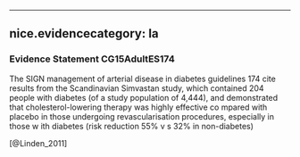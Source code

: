 
---
nice.evidencecategory: Ia
---

### Evidence Statement CG15AdultES174
The SIGN management of arterial disease in diabetes guidelines 174 cite results from the Scandinavian Simvastan study, which contained 204 people with diabetes (of a study population of 4,444), and demonstrated that cholesterol-lowering therapy was highly effective co mpared with placebo in those undergoing revascularisation procedures, especially in those w ith diabetes (risk reduction 55% v s 32% in non-diabetes)

[@Linden_2011]

